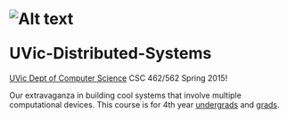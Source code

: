 <img src="/ycoady/UVic-Distributed-Systems/master/logoDS.png" alt="Alt text" style="max-width:100%;"></a></p>UVic-Distributed-Systems
========================

<a href = "https://www.csc.uvic.ca/">UVic Dept of Computer Science</a>
CSC 462/562 Spring 2015!

Our extravaganza in building cool systems that involve multiple computational devices.  This course is for 4th year <a href = "http://courses.seng.uvic.ca/courses/2012/fall/csc/462">undergrads</a> and <a href = "http://courses.seng.uvic.ca/courses/2012/fall/csc/562">grads</a>.
